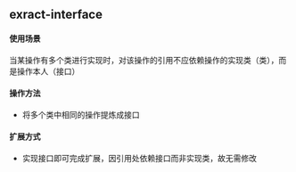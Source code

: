 ## exract-interface

#### 使用场景

当某操作有多个类进行实现时，对该操作的引用不应依赖操作的实现类（类），而是操作本人（接口）

#### 操作方法

 - 将多个类中相同的操作提炼成接口
 
#### 扩展方式

 - 实现接口即可完成扩展，因引用处依赖接口而非实现类，故无需修改